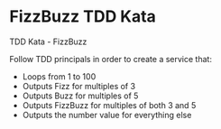 # FizzBuzz TDD Kata
TDD Kata - FizzBuzz

Follow TDD principals in order to create a service that:
* Loops from 1 to 100
* Outputs Fizz for multiples of 3
* Outputs Buzz for multiples of 5
* Outputs FizzBuzz for multiples of both 3 and 5
* Outputs the number value for everything else